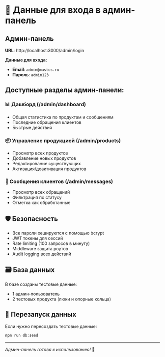 # 🔐 Данные для входа в админ-панель

## Админ-панель
**URL**: http://localhost:3000/admin/login

**Данные для входа:**
- **Email**: `admin@mastus.ru`
- **Пароль**: `admin123`

## Доступные разделы админ-панели:

### 📊 Дашборд (/admin/dashboard)
- Общая статистика по продуктам и сообщениям
- Последние обращения клиентов
- Быстрые действия

### 📦 Управление продукцией (/admin/products)
- Просмотр всех продуктов
- Добавление новых продуктов
- Редактирование существующих
- Активация/деактивация продуктов

### 📨 Сообщения клиентов (/admin/messages)  
- Просмотр всех обращений
- Фильтрация по статусу
- Отметка как обработанные

## 🛡️ Безопасность
- Все пароли хешируются с помощью bcrypt
- JWT токены для сессий
- Rate limiting (100 запросов в минуту)
- Middleware защита роутов
- Audit logging всех действий

## 🗃️ База данных
В базе созданы тестовые данные:
- 1 админ-пользователь
- 2 тестовых продукта (люки и опорные кольца)

## 🔄 Перезапуск данных
Если нужно пересоздать тестовые данные:
```bash
npm run db:seed
```

---
*Админ-панель готова к использованию!* 🚀
